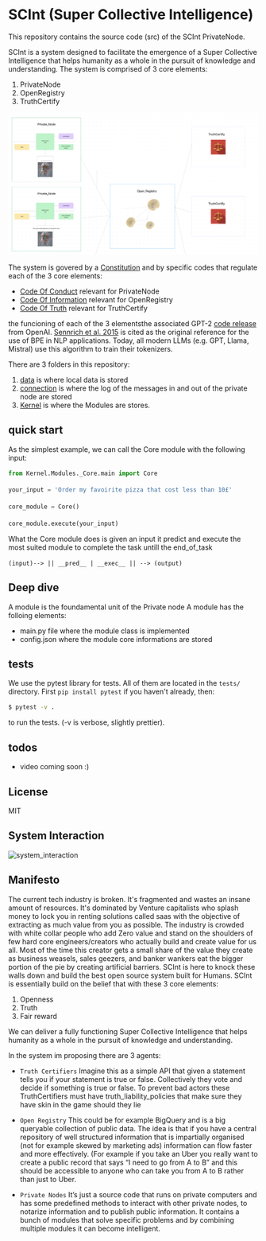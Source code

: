 # SCInt (Super Collective Intelligence)

This repository contains the source code (src) of the SCInt PrivateNode.

SCInt is a system designed to facilitate the emergence of a Super Collective Intelligence that helps humanity as a whole in the pursuit of knowledge and understanding.
The system is comprised of 3 core elements:
1. PrivateNode
2. OpenRegistry
3. TruthCertify


![overview_image_of_system](/_documentation/images/overview.png)

The system is govered by a [Constitution](https://docs.google.com/document/d/1ktIPsv0NkotT9ihCdLxaCJkEQ9Kh12R5zb3aqeBpGQk/edit#heading=h.qac0b2w95mhh) and by specific codes that regulate each of the 3 core elements:
- [Code Of Conduct](https://docs.google.com/document/d/1GcxW_d6yM1EUgexUrHy8h6u4Y8F9ER1zOpm0WQKJ5ac/edit#heading=h.z4ii25jmc5sn) relevant for PrivateNode
- [Code Of Information](https://docs.google.com/document/d/13_CACOXRjZBQqwn62qOxpuiqW4l_4x_I5xe6kEeSvME/edit#heading=h.z4ii25jmc5sn) relevant for OpenRegistry
- [Code Of Truth](https://docs.google.com/document/d/1aXai_SLiGqyyuuUWQPVmqyKV6DUiRjZklrfNQ4KM3k8/edit) relevant for TruthCertify

the funcioning of each of the 3 elementsthe associated GPT-2 [code release](https://github.com/openai/gpt-2) from OpenAI. [Sennrich et al. 2015](https://arxiv.org/abs/1508.07909) is cited as the original reference for the use of BPE in NLP applications. Today, all modern LLMs (e.g. GPT, Llama, Mistral) use this algorithm to train their tokenizers.

There are 3 folders in this repository: 
1) [data](/Data)
    is where local data is stored
2) [connection](/Connection)
    is where the log of the messages in and out of the private node are stored
3) [Kernel](/Kernel)
    is where the Modules are stores.


## quick start

As the simplest example, we can call the Core module with the following input:

```python
from Kernel.Modules._Core.main import Core

your_input = 'Order my favoirite pizza that cost less than 10£'

core_module = Core()

core_module.execute(your_input)

```

What the Core module does is given an input it predict and execute the most suited module to complete the task untill the end_of_task

`(input)--> || __pred__ | __exec__ || --> (output)`

## Deep dive

A module is the foundamental unit of the Private node
A module has the folloing elements:
- main.py file where the module class is implemented 
- config.json where the module core informations are stored

## tests

We use the pytest library for tests. All of them are located in the `tests/` directory. First `pip install pytest` if you haven't already, then:

```bash
$ pytest -v .
```

to run the tests. (-v is verbose, slightly prettier).

## todos

- video coming soon :)

## License

MIT

## System Interaction
![system_interaction](/_documentation/images/system_interaction.png)

## Manifesto

The current tech industry is broken. It's fragmented and wastes an insane amount of resources. It's dominated by Venture capitalists who splash money to lock you in renting solutions called saas with the objective of extracting as much value from you as possible.
The industry is crowded with white collar people who add Zero value and stand on the shoulders of few hard core engineers/creators who actually build and create value for us all. Most of the time this creator gets a small share of the value they create as business weasels, sales geezers, and banker wankers eat the bigger portion of the pie by creating artificial barriers.
SCInt is here to knock these walls down and build the best open source system built for Humans.
SCInt is essentially build on the belief that with these 3 core elements:

1. Openness
2. Truth
3. Fair reward

We can deliver a fully functioning Super Collective Intelligence that helps humanity as a whole in the pursuit of knowledge and understanding.

In the system im proposing there are 3 agents:
- `Truth Certifiers`
Imagine this as a simple API that given a statement tells you if your statement is true or false. Collectively they vote and decide if something is true or false. To prevent bad actors these TruthCertifiers must have truth_liability_policies that make sure they have skin in the game should they lie

- `Open Registry`
This could be for example BigQuery and is a big queryable collection of public data. The idea is that if you have a central repository of well structured information that is impartially organised (not for example skewed by marketing ads) information can flow faster and more effectively. (For example if you take an Uber you really want to create a public record that says “I need to go from A to B” and this should be accessible to anyone who can take you from A to B rather than just to Uber.

- `Private Nodes`
It’s just a source code that runs on private computers and has some predefined methods to interact with other private nodes, to notarize information and to publish public information. It contains a bunch of modules that solve specific problems and by combining multiple modules it can become intelligent.
